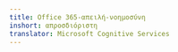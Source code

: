 ```yaml
---
title: Office 365-απειλή-νοημοσύνη
inshort: απροσδιόριστη
translator: Microsoft Cognitive Services
---
```




